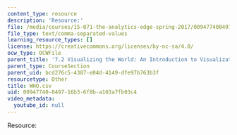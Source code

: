```yaml
---
content_type: resource
description: 'Resource:'
file: /media/courses/15-071-the-analytics-edge-spring-2017/00947740049716b36f8ba103a7fb03c4_WHO.csv
file_type: text/comma-separated-values
learning_resource_types: []
license: https://creativecommons.org/licenses/by-nc-sa/4.0/
ocw_type: OCWFile
parent_title: '7.2 Visualizing the World: An Introduction to Visualization'
parent_type: CourseSection
parent_uid: bcd276c5-4387-e04d-4149-dfe97b763b3f
resourcetype: Other
title: WHO.csv
uid: 00947740-0497-16b3-6f8b-a103a7fb03c4
video_metadata:
  youtube_id: null
---
```

Resource: